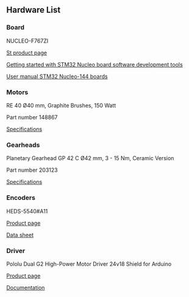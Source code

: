 ## Hardware List
### Board
NUCLEO-F767ZI

[St product page](https://www.st.com/en/evaluation-tools/nucleo-f767zi.html)

[Getting started with STM32 Nucleo board software development tools](https://www.st.com/content/ccc/resource/technical/document/user_manual/1b/03/1b/b4/88/20/4e/cd/DM00105928.pdf/files/DM00105928.pdf/jcr:content/translations/en.DM00105928.pdf)

[User manual STM32 Nucleo-144 boards](https://www.st.com/content/ccc/resource/technical/document/user_manual/group0/26/49/90/2e/33/0d/4a/da/DM00244518/files/DM00244518.pdf/jcr:content/translations/en.DM00244518.pdf)

### Motors
RE 40 Ø40 mm, Graphite Brushes, 150 Watt

Part number 148867

[Specifications](https://www.maxongroup.com/maxon/view/product/motor/dcmotor/re/re40/148867)


### Gearheads
Planetary Gearhead GP 42 C Ø42 mm, 3 - 15 Nm, Ceramic Version

Part number 203123

[Specifications](https://www.maxongroup.com/maxon/view/product/gear/planetary/gp42/203123)

### Encoders
HEDS-5540#A11

[Product page](https://www.broadcom.com/products/motion-control-encoders/incremental-encoders/transmissive-encoders/heds-5540a11)

[Data sheet](https://docs.broadcom.com/docs/AV02-1046EN)


### Driver
Pololu Dual G2 High-Power Motor Driver 24v18 Shield for Arduino

[Product page](https://www.pololu.com/product/2518)

[Documentation](https://www.pololu.com/docs/0J72/all)
